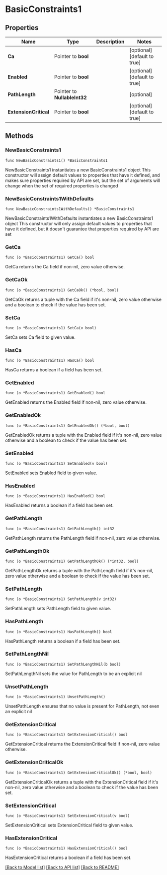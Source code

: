 # BasicConstraints1

## Properties

Name | Type | Description | Notes
------------ | ------------- | ------------- | -------------
**Ca** | Pointer to **bool** |  | [optional] [default to true]
**Enabled** | Pointer to **bool** |  | [optional] [default to true]
**PathLength** | Pointer to **NullableInt32** |  | [optional] 
**ExtensionCritical** | Pointer to **bool** |  | [optional] [default to true]

## Methods

### NewBasicConstraints1

`func NewBasicConstraints1() *BasicConstraints1`

NewBasicConstraints1 instantiates a new BasicConstraints1 object
This constructor will assign default values to properties that have it defined,
and makes sure properties required by API are set, but the set of arguments
will change when the set of required properties is changed

### NewBasicConstraints1WithDefaults

`func NewBasicConstraints1WithDefaults() *BasicConstraints1`

NewBasicConstraints1WithDefaults instantiates a new BasicConstraints1 object
This constructor will only assign default values to properties that have it defined,
but it doesn't guarantee that properties required by API are set

### GetCa

`func (o *BasicConstraints1) GetCa() bool`

GetCa returns the Ca field if non-nil, zero value otherwise.

### GetCaOk

`func (o *BasicConstraints1) GetCaOk() (*bool, bool)`

GetCaOk returns a tuple with the Ca field if it's non-nil, zero value otherwise
and a boolean to check if the value has been set.

### SetCa

`func (o *BasicConstraints1) SetCa(v bool)`

SetCa sets Ca field to given value.

### HasCa

`func (o *BasicConstraints1) HasCa() bool`

HasCa returns a boolean if a field has been set.

### GetEnabled

`func (o *BasicConstraints1) GetEnabled() bool`

GetEnabled returns the Enabled field if non-nil, zero value otherwise.

### GetEnabledOk

`func (o *BasicConstraints1) GetEnabledOk() (*bool, bool)`

GetEnabledOk returns a tuple with the Enabled field if it's non-nil, zero value otherwise
and a boolean to check if the value has been set.

### SetEnabled

`func (o *BasicConstraints1) SetEnabled(v bool)`

SetEnabled sets Enabled field to given value.

### HasEnabled

`func (o *BasicConstraints1) HasEnabled() bool`

HasEnabled returns a boolean if a field has been set.

### GetPathLength

`func (o *BasicConstraints1) GetPathLength() int32`

GetPathLength returns the PathLength field if non-nil, zero value otherwise.

### GetPathLengthOk

`func (o *BasicConstraints1) GetPathLengthOk() (*int32, bool)`

GetPathLengthOk returns a tuple with the PathLength field if it's non-nil, zero value otherwise
and a boolean to check if the value has been set.

### SetPathLength

`func (o *BasicConstraints1) SetPathLength(v int32)`

SetPathLength sets PathLength field to given value.

### HasPathLength

`func (o *BasicConstraints1) HasPathLength() bool`

HasPathLength returns a boolean if a field has been set.

### SetPathLengthNil

`func (o *BasicConstraints1) SetPathLengthNil(b bool)`

 SetPathLengthNil sets the value for PathLength to be an explicit nil

### UnsetPathLength
`func (o *BasicConstraints1) UnsetPathLength()`

UnsetPathLength ensures that no value is present for PathLength, not even an explicit nil
### GetExtensionCritical

`func (o *BasicConstraints1) GetExtensionCritical() bool`

GetExtensionCritical returns the ExtensionCritical field if non-nil, zero value otherwise.

### GetExtensionCriticalOk

`func (o *BasicConstraints1) GetExtensionCriticalOk() (*bool, bool)`

GetExtensionCriticalOk returns a tuple with the ExtensionCritical field if it's non-nil, zero value otherwise
and a boolean to check if the value has been set.

### SetExtensionCritical

`func (o *BasicConstraints1) SetExtensionCritical(v bool)`

SetExtensionCritical sets ExtensionCritical field to given value.

### HasExtensionCritical

`func (o *BasicConstraints1) HasExtensionCritical() bool`

HasExtensionCritical returns a boolean if a field has been set.


[[Back to Model list]](../README.md#documentation-for-models) [[Back to API list]](../README.md#documentation-for-api-endpoints) [[Back to README]](../README.md)



